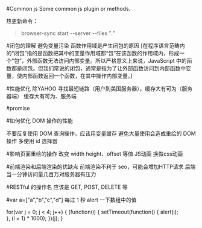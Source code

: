 #Common js
Some common js plugin or methods.

热更新命令：
>browser-sync start --server --files "*.*"

#闭包的理解
避免变量污染
函数作用域是产生闭包的原因
[在程序语言范畴内的“闭包”指的是函数把其中的变量作用域都“包”在该函数的作用域内，形成一个“包”，外部函数无法访问内部变量。所以严格意义上来说，JavaScript 中的函数都是闭包。但我们常说的闭包，通常是指为了让外部函数访问到内部函数中变量，使内部函数返回一个函数，在其中操作内部变量。]

#性能优化
除YAHOO 寻找最短链路（用户到美国服务器），缓存大有可为（服务器端）
缓存大有可为、服务端

#promise


#如何优化 DOM 操作的性能

不要反复使用 DOM 查询操作，应该用变量缓存
避免大量使用会造成重绘的 DOM 操作
多使用 id 选择器

#影响页面重绘的操作
改变 width height、offset 等值
JS动画 换做css动画

#前端渲染和后端渲染的优缺点
前端渲染不利于 seo，可能会增加HTTP请求
后端当一分钟访问量几百万对服务器有压力

#RESTful 的操作名
应该是 GET, POST, DELETE 等

#var a=["a","b","c","d"] 每过 1 秒 alert 一下数组中的值

for(var j = 0; j < 4; j++) {
    (function(i) {
        setTimeout(function() {
            alert(i);  
        }, (i + 1) * 1000);
    })(j);
}
